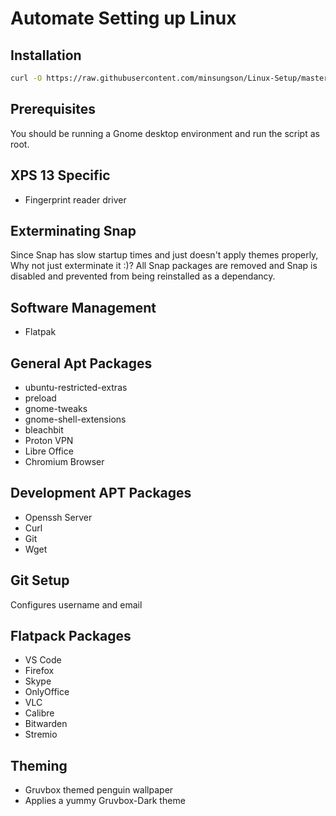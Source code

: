 # Automate Setting up Linux
## Installation
```bash
curl -O https://raw.githubusercontent.com/minsungson/Linux-Setup/master/setup.sh && sudo chmod +x setup.sh && ./setup.sh
```

## Prerequisites

You should be running a Gnome desktop environment and run the script as root.

## XPS 13 Specific

- Fingerprint reader driver

## Exterminating Snap

Since Snap has slow startup times and just doesn't apply themes properly, Why not just exterminate it :)? All Snap packages are removed and Snap is disabled and prevented from being reinstalled as a dependancy.

## Software Management

- Flatpak

## General Apt Packages

- ubuntu-restricted-extras
- preload
- gnome-tweaks
- gnome-shell-extensions
- bleachbit
- Proton VPN
- Libre Office
- Chromium Browser

## Development APT Packages

- Openssh Server
- Curl
- Git
- Wget

## Git Setup

Configures username and email

## Flatpack Packages

- VS Code
- Firefox
- Skype
- OnlyOffice
- VLC
- Calibre
- Bitwarden
- Stremio

## Theming
- Gruvbox themed penguin wallpaper
- Applies a yummy Gruvbox-Dark theme
